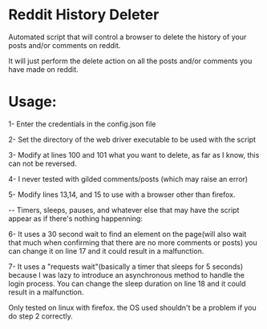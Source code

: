 # Reddit History Deleter

Automated script that will control a browser to delete the history of your posts and/or comments on reddit.

It will just perform the delete action on all the posts and/or comments you have made on reddit.

# Usage:

1- Enter the credentials in the config.json file

2- Set the directory of the web driver executable to be used with the script

3- Modify at lines 100 and 101 what you want to delete, as far as I know, this can not be reversed.

4- I never tested with gilded comments/posts (which may raise an error)

5- Modify lines 13,14, and 15 to use with a browser other than firefox.

-- Timers, sleeps, pauses, and whatever else that may have the script appear as if there's nothing happenning:

6- It uses a 30 second wait to find an element on the page(will also wait that much when confirming that there are no more comments or posts) you can change it on line 17 and it could result in a malfunction.

7- It uses a "requests wait"(basically a timer that sleeps for 5 seconds) because I was lazy to introduce an asynchronous method to handle the login process. You can change the sleep duration on line 18 and it could result in a malfunction.

Only tested on linux with firefox. the OS used shouldn't be a problem if you do step 2 correctly.
